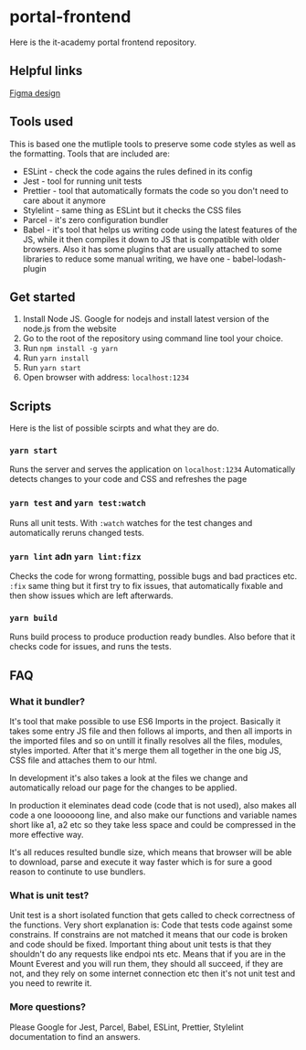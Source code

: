 # portal-frontend

Here is the it-academy portal frontend repository.

## Helpful links
[Figma design](https://www.figma.com/file/KTGZVVmfXJFqJH6OL9xeoBy0/IT-Academy)

## Tools used

This is based one the mutliple tools to preserve some code styles as well as the formatting.
Tools that are included are:

* ESLint - check the code agains the rules defined in its config
* Jest - tool for running unit tests
* Prettier - tool that automatically formats the code so you don't need to care about it anymore
* Stylelint - same thing as ESLint but it checks the CSS files
* Parcel - it's zero configuration bundler
* Babel - it's tool that helps us writing code using the latest features of the JS, while it then
  compiles it down to JS that is compatible with older browsers. Also it has some plugins that are
  usually attached to some libraries to reduce some manual writing, we have one - babel-lodash-plugin

## Get started

1. Install Node JS.
   Google for nodejs and install latest version of the node.js from the website
2. Go to the root of the repository using command line tool your choice.
3. Run `npm install -g yarn`
4. Run `yarn install`
5. Run `yarn start`
6. Open browser with address: `localhost:1234`

## Scripts

Here is the list of possible scirpts and what they are do.

### `yarn start`

Runs the server and serves the application on `localhost:1234`
Automatically detects changes to your code and CSS and refreshes the page

### `yarn test` and `yarn test:watch`

Runs all unit tests. With `:watch` watches for the test changes and automatically
reruns changed tests.

### `yarn lint` adn `yarn lint:fizx`

Checks the code for wrong formatting, possible bugs and bad practices etc.
`:fix` same thing but it first try to fix issues, that automatically fixable
and then show issues which are left afterwards.

### `yarn build`

Runs build process to produce production ready bundles. Also before that it checks code for issues,
and runs the tests.

## FAQ

### What it bundler?

It's tool that make possible to use ES6 Imports in the project.
Basically it takes some entry JS file and then follows al imports, and then
all imports in the imported files and so on untill it finally resolves all the
files, modules, styles imported.
After that it's merge them all together in the one big JS, CSS file and attaches
them to our html.

In development it's also takes a look at the files we change and automatically
reload our page for the changes to be applied.

In production it eleminates dead code (code that is not used), also makes all
code a one loooooong line, and also make our functions and variable names short like
a1, a2 etc so they take less space and could be compressed in the more effective way.

It's all reduces resulted bundle size, which means that browser will be able to
download, parse and execute it way faster which is for sure a good reason to
continute to use bundlers.

### What is unit test?

Unit test is a short isolated function that gets called to check correctness of the
functions. Very short explanation is: Code that tests code against some constrains.
If constrains are not matched it means that our code is broken and code should be fixed.
Important thing about unit tests is that they shouldn't do any requests like endpoi
nts etc. Means that
if you are in the Mount Everest and you will run them, they should all succeed,
if they are not, and they rely on some internet connection etc then it's
not unit test and you need to rewrite it.

### More questions?

Please Google for Jest, Parcel, Babel, ESLint, Prettier, Stylelint documentation to find an answers.
